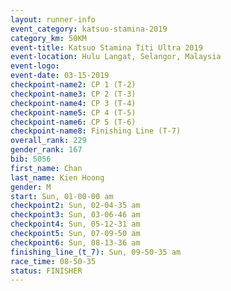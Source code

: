 ```yaml
---
layout: runner-info 
event_category: katsuo-stamina-2019 
category_km: 50KM 
event-title: Katsuo Stamina Titi Ultra 2019 
event-location: Hulu Langat, Selangor, Malaysia 
event-logo: 
event-date: 03-15-2019 
checkpoint-name2: CP 1 (T-2) 
checkpoint-name3: CP 2 (T-3) 
checkpoint-name4: CP 3 (T-4) 
checkpoint-name5: CP 4 (T-5) 
checkpoint-name6: CP 5 (T-6) 
checkpoint-name8: Finishing Line (T-7) 
overall_rank: 229
gender_rank: 167
bib: 5056
first_name: Chan
last_name: Kien Hoong
gender: M
start: Sun, 01-00-00 am
checkpoint2: Sun, 02-04-35 am
checkpoint3: Sun, 03-06-46 am
checkpoint4: Sun, 05-12-31 am
checkpoint5: Sun, 07-09-50 am
checkpoint6: Sun, 08-13-36 am
finishing_line_(t_7): Sun, 09-50-35 am
race_time: 08-50-35
status: FINISHER
---
```

